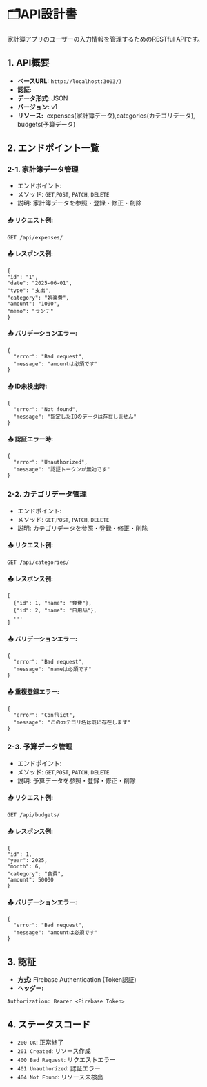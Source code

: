 # 🗂️API設計書

家計簿アプリのユーザーの入力情報を管理するためのRESTful APIです。

## 1. API概要
- **ベースURL:** `http://localhost:3003/)`
- **認証:** 
- **データ形式:** JSON
- **バージョン:** v1
- **リソース:**  expenses(家計簿データ),categories(カテゴリデータ), budgets(予算データ)

## 2. エンドポイント一覧

### 2-1. 家計簿データ管理
- エンドポイント: 
- メソッド: `GET`,`POST`, `PATCH`, `DELETE`
- 説明: 家計簿データを参照・登録・修正・削除
#### 📥 リクエスト例:
``` 
GET /api/expenses/
```
#### 📤 レスポンス例:
``` 
{
"id": "1",
"date": "2025-06-01",
"type": "支出",
"category": "娯楽費",
"amount": "1000",
"memo": "ランチ"
}
```
#### 📤 バリデーションエラー:
```
{
  "error": "Bad request",
  "message": "amountは必須です"
}
```
#### 📤 ID未検出時:
```
{
  "error": "Not found",
  "message": "指定したIDのデータは存在しません"
}
```
#### 📤 認証エラー時:
```
{
  "error": "Unauthorized",
  "message": "認証トークンが無効です"
}
```



### 2-2. カテゴリデータ管理
- エンドポイント: 
- メソッド: `GET`,`POST`, `PATCH`, `DELETE`
- 説明: カテゴリデータを参照・登録・修正・削除
#### 📥 リクエスト例:
``` 
GET /api/categories/
```
#### 📤 レスポンス例:
``` 
[
  {"id": 1, "name": "食費"},
  {"id": 2, "name": "日用品"},
  ...
]
```
#### 📤 バリデーションエラー:
```
{
  "error": "Bad request",
  "message": "nameは必須です"
}
```
#### 📤 重複登録エラー:
```
{
  "error": "Conflict",
  "message": "このカテゴリ名は既に存在します"
}
```
### 2-3. 予算データ管理
- エンドポイント: 
- メソッド: `GET`,`POST`, `PATCH`, `DELETE`
- 説明: 予算データを参照・登録・修正・削除
#### 📥 リクエスト例:
``` 
GET /api/budgets/
```
#### 📤 レスポンス例:
``` 
{ 
"id": 1, 
"year": 2025, 
"month": 6, 
"category": "食費", 
"amount": 50000 
}
```
#### 📤 バリデーションエラー:
```
{
  "error": "Bad request",
  "message": "amountは必須です"
}
```

## 3. 認証
- **方式:** Firebase Authentication (Token認証)
- **ヘッダー:**

```
Authorization: Bearer <Firebase Token>
```

## 4. ステータスコード
- `200 OK`: 正常終了
- `201 Created`: リソース作成
- `400 Bad Request`: リクエストエラー
- `401 Unauthorized`: 認証エラー
- `404 Not Found`: リソース未検出
